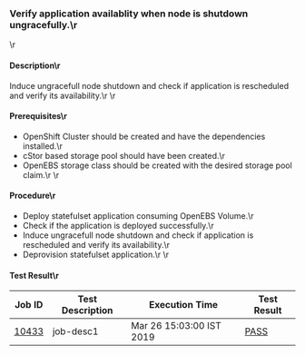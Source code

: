 ### Verify application availablity when node is shutdown ungracefully.\r
\r
#### Description\r
Induce ungracefull node shutdown and check if application is rescheduled and verify its availability.\r
\r
#### Prerequisites\r
- OpenShift Cluster should be created and have the dependencies installed.\r
- cStor based storage pool should have been created.\r
- OpenEBS storage class should be created with the desired storage pool claim.\r
\r
#### Procedure\r
- Deploy statefulset application consuming OpenEBS Volume.\r
- Check if the application is deployed successfully.\r
- Induce ungracefull node shutdown and check if application is rescheduled and verify its availability.\r
- Deprovision statefulset application.\r
\r
#### Test Result\r

| Job ID |   Test Description         | Execution Time |Test Result   |
 |---------|---------------------------| --------------|--------|
 |    <a href="https://gitlab.openebs.ci/openebs/e2e-openshift/-/jobs/10433">10433</a>   |  job-desc1           |  Mar 26 15:03:00 IST 2019     |<a href="https://e2e-logs.openebs100.io/app/kibana#/discover?_g=(refreshInterval:('$$hashKey':'object:188',display:Off,pause:!f,section:0,value:0),time:(from:'2019-03-26T07:35:14.460Z',mode:absolute,to:'2019-03-26T07:36:37.745Z'))&_a=(columns:!(_source),filters:!(('$state':(store:appState),meta:(alias:!n,disabled:!f,index:'cluster-logs',key:commit_id,negate:!f,params:(query:'7889d1dc95075974dbd669c136a0d3292e181332',type:phrase),type:phrase,value:'7889d1dc95075974dbd669c136a0d3292e181332'),query:(match:(commit_id:(query:'7889d1dc95075974dbd669c136a0d3292e181332',type:phrase)))),('$state':(store:appState),meta:(alias:!n,disabled:!f,index:'cluster-logs',key:pipeline_id,negate:!f,params:(query:'613',type:phrase),type:phrase,value:'613'),query:(match:(pipeline_id:(query:'613',type:phrase))))),index:'cluster-logs',interval:auto,query:(language:lucene,query:''),sort:!('@timestamp',desc))">PASS</a>  |

